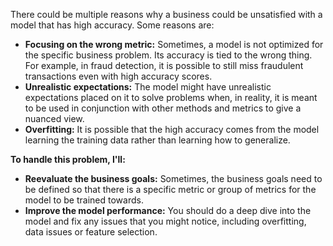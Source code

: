 There could be multiple reasons why a business could be unsatisfied with a model that has high accuracy. Some reasons are:

- **Focusing on the wrong metric:** Sometimes, a model is not optimized for the specific business problem. Its accuracy is tied to the wrong thing. For example, in fraud detection, it is possible to still miss fraudulent transactions even with high accuracy scores.
- **Unrealistic expectations:** The model might have unrealistic expectations placed on it to solve problems when, in reality, it is meant to be used in conjunction with other methods and metrics to give a nuanced view.
- **Overfitting:** It is possible that the high accuracy comes from the model learning the training data rather than learning how to generalize.

**To handle this problem, I'll:**

- **Reevaluate the business goals:** Sometimes, the business goals need to be defined so that there is a specific metric or group of metrics for the model to be trained towards.
- **Improve the model performance:** You should do a deep dive into the model and fix any issues that you might notice, including overfitting, data issues or feature selection. 